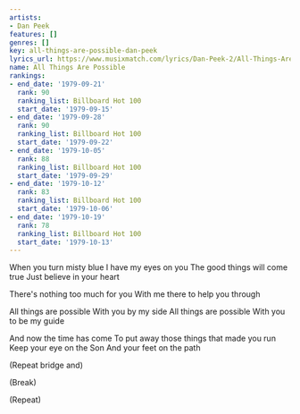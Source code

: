 ```yaml
---
artists:
- Dan Peek
features: []
genres: []
key: all-things-are-possible-dan-peek
lyrics_url: https://www.musixmatch.com/lyrics/Dan-Peek-2/All-Things-Are-Possible
name: All Things Are Possible
rankings:
- end_date: '1979-09-21'
  rank: 90
  ranking_list: Billboard Hot 100
  start_date: '1979-09-15'
- end_date: '1979-09-28'
  rank: 90
  ranking_list: Billboard Hot 100
  start_date: '1979-09-22'
- end_date: '1979-10-05'
  rank: 88
  ranking_list: Billboard Hot 100
  start_date: '1979-09-29'
- end_date: '1979-10-12'
  rank: 83
  ranking_list: Billboard Hot 100
  start_date: '1979-10-06'
- end_date: '1979-10-19'
  rank: 78
  ranking_list: Billboard Hot 100
  start_date: '1979-10-13'
---
```

When you turn misty blue
I have my eyes on you
The good things will come true
Just believe in your heart

There's nothing too much for you
With me there to help you through

All things are possible
With you by my side
All things are possible
With you to be my guide

And now the time has come
To put away those things that made you run
Keep your eye on the Son
And your feet on the path

(Repeat bridge and)

(Break)

(Repeat)
